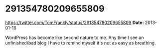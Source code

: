 # 291354780209655809
https://twitter.com/TomFrankly/status/291354780209655809
**Date:** 2013-01-16

WordPress has become like second nature to me. Any time I see an unfinished/bad blog I have to remind myself it's not as easy as breathing.
